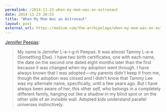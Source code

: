 ```yaml
---
permalink: /2014-11-23-when-my-mom-was-an-astronaut
date: 2014-11-23 20:53
title: "When My Mom Was an Astronaut"
layout: post
external_url: https://medium.com/the-archipelago/when-my-mom-was-an-astronaut-dc15d0172cd1
---
```

[Jennifer Peepas](https://medium.com/the-archipelago/when-my-mom-was-an-astronaut-dc15d0172cd1):

>My name is Jennifer L-e-i-g-h Peepas. It was almost Tammy L-e-e (Something Else). I have two birth certificates, one with each name, the date on the second one dated eight months later than the first because it was changed when my adoption went through. I have always known that I was adopted — my parents didn’t keep it from me, though the adoption was closed and I didn’t know that Tammy Lee was my alternate name, specifically, until a few years ago. But I have always been aware of her, this other self, who belongs in a completely different family, hanging out like a shadow in my blind spot or on the other side of an invisible wall. Adopted kids understand parallel universes instinctively.